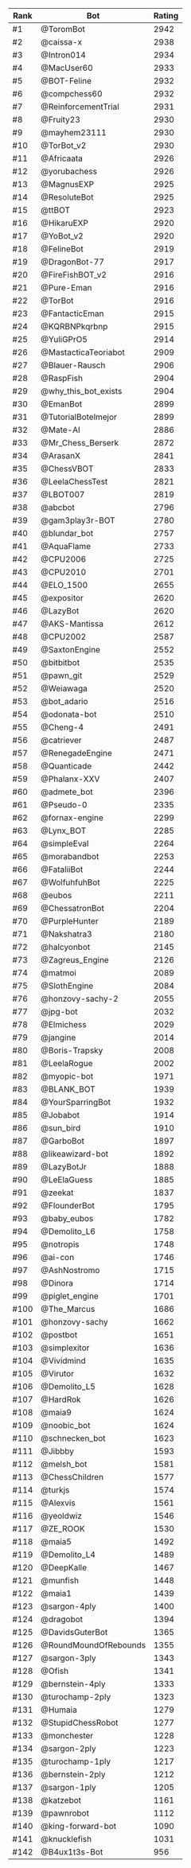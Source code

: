 Rank|Bot|Rating
---|---|---
#1|@ToromBot|2942
#2|@caissa-x|2938
#3|@Intron014|2934
#4|@MacUser60|2933
#5|@BOT-Feline|2932
#6|@compchess60|2932
#7|@ReinforcementTrial|2931
#8|@Fruity23|2930
#9|@mayhem23111|2930
#10|@TorBot_v2|2930
#11|@Africaata|2926
#12|@yorubachess|2926
#13|@MagnusEXP|2925
#14|@ResoluteBot|2925
#15|@ttBOT|2923
#16|@HikaruEXP|2920
#17|@YoBot_v2|2920
#18|@FelineBot|2919
#19|@DragonBot-77|2917
#20|@FireFishBOT_v2|2916
#21|@Pure-Eman|2916
#22|@TorBot|2916
#23|@FantacticEman|2915
#24|@KQRBNPkqrbnp|2915
#25|@YuliGPrO5|2914
#26|@MastacticaTeoriabot|2909
#27|@Blauer-Rausch|2906
#28|@RaspFish|2904
#29|@why_this_bot_exists|2904
#30|@EmanBot|2899
#31|@TutorialBotelmejor|2899
#32|@Mate-AI|2886
#33|@Mr_Chess_Berserk|2872
#34|@ArasanX|2841
#35|@ChessVBOT|2833
#36|@LeelaChessTest|2821
#37|@LBOT007|2819
#38|@abcbot|2796
#39|@gam3play3r-BOT|2780
#40|@blundar_bot|2757
#41|@AquaFlame|2733
#42|@CPU2006|2725
#43|@CPU2010|2701
#44|@ELO_1500|2655
#45|@expositor|2620
#46|@LazyBot|2620
#47|@AKS-Mantissa|2612
#48|@CPU2002|2587
#49|@SaxtonEngine|2552
#50|@bitbitbot|2535
#51|@pawn_git|2529
#52|@Weiawaga|2520
#53|@bot_adario|2516
#54|@odonata-bot|2510
#55|@Cheng-4|2491
#56|@catriever|2487
#57|@RenegadeEngine|2471
#58|@Quanticade|2442
#59|@Phalanx-XXV|2407
#60|@admete_bot|2396
#61|@Pseudo-0|2335
#62|@fornax-engine|2299
#63|@Lynx_BOT|2285
#64|@simpleEval|2264
#65|@morabandbot|2253
#66|@FataliiBot|2244
#67|@WolfuhfuhBot|2225
#68|@eubos|2211
#69|@ChessatronBot|2204
#70|@PurpleHunter|2189
#71|@Nakshatra3|2180
#72|@halcyonbot|2145
#73|@Zagreus_Engine|2126
#74|@matmoi|2089
#75|@SlothEngine|2084
#76|@honzovy-sachy-2|2055
#77|@jpg-bot|2032
#78|@Elmichess|2029
#79|@jangine|2014
#80|@Boris-Trapsky|2008
#81|@LeelaRogue|2002
#82|@myopic-bot|1971
#83|@BLANK_BOT|1939
#84|@YourSparringBot|1932
#85|@Jobabot|1914
#86|@sun_bird|1910
#87|@GarboBot|1897
#88|@likeawizard-bot|1892
#89|@LazyBotJr|1888
#90|@LeElaGuess|1885
#91|@zeekat|1837
#92|@FlounderBot|1795
#93|@baby_eubos|1782
#94|@Demolito_L6|1758
#95|@notropis|1748
#96|@ai-con|1746
#97|@AshNostromo|1715
#98|@Dinora|1714
#99|@piglet_engine|1701
#100|@The_Marcus|1686
#101|@honzovy-sachy|1662
#102|@postbot|1651
#103|@simplexitor|1636
#104|@Vividmind|1635
#105|@Virutor|1632
#106|@Demolito_L5|1628
#107|@HardRok|1626
#108|@maia9|1624
#109|@noobic_bot|1624
#110|@schnecken_bot|1623
#111|@Jibbby|1593
#112|@melsh_bot|1581
#113|@ChessChildren|1577
#114|@turkjs|1574
#115|@Alexvis|1561
#116|@yeoldwiz|1546
#117|@ZE_ROOK|1530
#118|@maia5|1492
#119|@Demolito_L4|1489
#120|@DeepKalle|1467
#121|@munfish|1448
#122|@maia1|1439
#123|@sargon-4ply|1400
#124|@dragobot|1394
#125|@DavidsGuterBot|1365
#126|@RoundMoundOfRebounds|1355
#127|@sargon-3ply|1343
#128|@Ofish|1341
#129|@bernstein-4ply|1333
#130|@turochamp-2ply|1323
#131|@Humaia|1279
#132|@StupidChessRobot|1277
#133|@monchester|1228
#134|@sargon-2ply|1223
#135|@turochamp-1ply|1217
#136|@bernstein-2ply|1212
#137|@sargon-1ply|1205
#138|@katzebot|1161
#139|@pawnrobot|1112
#140|@king-forward-bot|1090
#141|@knucklefish|1031
#142|@B4ux1t3s-Bot|956
